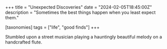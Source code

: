 +++
title = "Unexpected Discoveries"
date = "2024-02-05T18:45:00Z"
description = "Sometimes the best things happen when you least expect them."

[taxonomies]
tags = ["life", "good finds"]
+++

Stumbled upon a street musician playing a hauntingly beautiful melody on a handcrafted flute.
